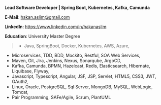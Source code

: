 **Lead Software Developer | Spring Boot, Kubernetes, Kafka, Camunda**

**E-Mail**: hakan.aslim@gmail.com

**LinkedIn**: https://www.linkedin.com/in/hakanaslim

**Education**: University Master Degree

> * Java, SpringBoot, Docker, Kubernetes, AWS, Azure,
  * Microservices, TDD, BDD, Mockito, Restful, SOA Web Services,
  * Maven, Git, Jira, Jenkins, Nexus, Sonarqube, ArgoCD,
  * Kafka, Camunda, BPMN, Hazelcast, Redis, Elasticsearch, Hibernate, Liquibase, Flyway,
  * Javascript, Typescript, Angular, JSF, JSP, Servlet, HTML5, CSS3, JWT, OAuth2,
  * Linux, Oracle, PostgreSQL, Sql Server, MongoDB, MySQL, WebLogic, Tomcat,
  * Pair Programming, SAFe/Agile, Scrum, PlantUML



